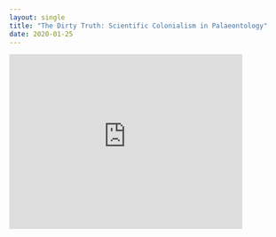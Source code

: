 ```yaml
---
layout: single
title: "The Dirty Truth: Scientific Colonialism in Palaeontology"
date: 2020-01-25
---
```




<iframe width="420" height="315" src="https://www.youtube.com/watch?v=6TpTU_20J_I&feature=youtu.be&ab_channel=PaleoPERCS" frameborder="0"></iframe>